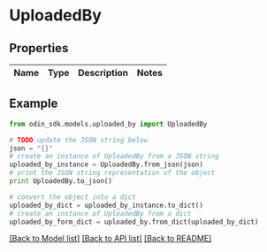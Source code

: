 # UploadedBy


## Properties

Name | Type | Description | Notes
------------ | ------------- | ------------- | -------------

## Example

```python
from odin_sdk.models.uploaded_by import UploadedBy

# TODO update the JSON string below
json = "{}"
# create an instance of UploadedBy from a JSON string
uploaded_by_instance = UploadedBy.from_json(json)
# print the JSON string representation of the object
print UploadedBy.to_json()

# convert the object into a dict
uploaded_by_dict = uploaded_by_instance.to_dict()
# create an instance of UploadedBy from a dict
uploaded_by_form_dict = uploaded_by.from_dict(uploaded_by_dict)
```
[[Back to Model list]](../README.md#documentation-for-models) [[Back to API list]](../README.md#documentation-for-api-endpoints) [[Back to README]](../README.md)


